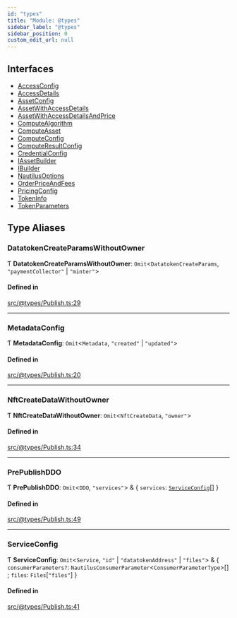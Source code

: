 ```yaml
---
id: "types"
title: "Module: @types"
sidebar_label: "@types"
sidebar_position: 0
custom_edit_url: null
---
```


## Interfaces

- [AccessConfig](../interfaces/types.AccessConfig.md)
- [AccessDetails](../interfaces/types.AccessDetails.md)
- [AssetConfig](../interfaces/types.AssetConfig.md)
- [AssetWithAccessDetails](../interfaces/types.AssetWithAccessDetails.md)
- [AssetWithAccessDetailsAndPrice](../interfaces/types.AssetWithAccessDetailsAndPrice.md)
- [ComputeAlgorithm](../interfaces/types.ComputeAlgorithm.md)
- [ComputeAsset](../interfaces/types.ComputeAsset.md)
- [ComputeConfig](../interfaces/types.ComputeConfig.md)
- [ComputeResultConfig](../interfaces/types.ComputeResultConfig.md)
- [CredentialConfig](../interfaces/types.CredentialConfig.md)
- [IAssetBuilder](../interfaces/types.IAssetBuilder.md)
- [IBuilder](../interfaces/types.IBuilder.md)
- [NautilusOptions](../interfaces/types.NautilusOptions.md)
- [OrderPriceAndFees](../interfaces/types.OrderPriceAndFees.md)
- [PricingConfig](../interfaces/types.PricingConfig.md)
- [TokenInfo](../interfaces/types.TokenInfo.md)
- [TokenParameters](../interfaces/types.TokenParameters.md)

## Type Aliases

### DatatokenCreateParamsWithoutOwner

Ƭ **DatatokenCreateParamsWithoutOwner**: `Omit`<`DatatokenCreateParams`, ``"paymentCollector"`` \| ``"minter"``\>

#### Defined in

[src/@types/Publish.ts:29](https://github.com/deltaDAO/nautilus/blob/033f36a/src/@types/Publish.ts#L29)

___

### MetadataConfig

Ƭ **MetadataConfig**: `Omit`<`Metadata`, ``"created"`` \| ``"updated"``\>

#### Defined in

[src/@types/Publish.ts:20](https://github.com/deltaDAO/nautilus/blob/033f36a/src/@types/Publish.ts#L20)

___

### NftCreateDataWithoutOwner

Ƭ **NftCreateDataWithoutOwner**: `Omit`<`NftCreateData`, ``"owner"``\>

#### Defined in

[src/@types/Publish.ts:34](https://github.com/deltaDAO/nautilus/blob/033f36a/src/@types/Publish.ts#L34)

___

### PrePublishDDO

Ƭ **PrePublishDDO**: `Omit`<`DDO`, ``"services"``\> & { `services`: [`ServiceConfig`](types.md#serviceconfig)[]  }

#### Defined in

[src/@types/Publish.ts:49](https://github.com/deltaDAO/nautilus/blob/033f36a/src/@types/Publish.ts#L49)

___

### ServiceConfig

Ƭ **ServiceConfig**: `Omit`<`Service`, ``"id"`` \| ``"datatokenAddress"`` \| ``"files"``\> & { `consumerParameters?`: `NautilusConsumerParameter`<`ConsumerParameterType`\>[] ; `files`: `Files`[``"files"``]  }

#### Defined in

[src/@types/Publish.ts:41](https://github.com/deltaDAO/nautilus/blob/033f36a/src/@types/Publish.ts#L41)
